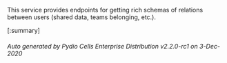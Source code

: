 






This service provides endpoints for getting rich schemas of relations between users (shared data, teams belonging, etc.).

[:summary]

###### Auto generated by Pydio Cells Enterprise Distribution v2.2.0-rc1 on 3-Dec-2020
